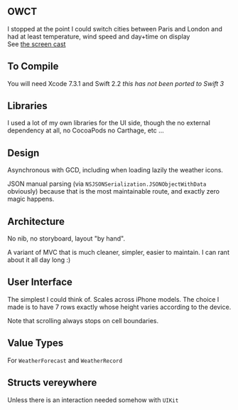 ## OWCT
I stopped at the point I could switch cities between Paris and London and had at least temperature, wind speed and day+time on display  
See [the screen cast](https://github.com/verec/OWCT/blob/master/OW.mov)

## To Compile

You will need Xcode 7.3.1 and Swift 2.2 _this has *not* been ported to Swift 3_

## Libraries

I used a lot of my own libraries for the UI side, though the no external dependency at all, no CocoaPods no Carthage, etc ...

## Design

Asynchronous with GCD, including when loading lazily the weather icons.

JSON manual parsing (via `NSJSONSerialization.JSONObjectWithData` obviously) because that is the most maintainable route, and exactly zero magic happens.

## Architecture

No nib, no storyboard, layout "by hand".

A variant of MVC that is much cleaner, simpler, easier to maintain. I can rant about it all day long :)

## User Interface

The simplest I could think of. Scales across iPhone models. The choice I made is to have 7 rows exactly whose height varies according to the device.

Note that scrolling always stops on cell boundaries.

## Value Types

For `WeatherForecast` and `WeatherRecord`

## Structs vereywhere

Unless there is an interaction needed somehow with `UIKit`